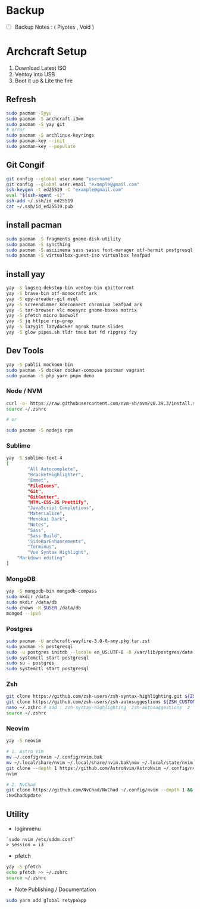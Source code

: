 # Backup
- [ ] Backup Notes : ( Piyotes , Void )


# Archcraft Setup

1. Download Latest ISO
2. Ventoy into USB
3. Boot it up & Lite the fire 

## Refresh
```sh
sudo pacman -Syyu
sudo pacman -S archcraft-i3wm
sudo pacman -S yay git 
# error
sudo pacman -S archlinux-keyrings
sudo pacman-key --init
sudo pacman-key --populate
```

## Git Congif
```sh
git config --global user.name "username"
git config --global user.email "example@gmail.com"
ssh-keygen -t ed25519 -C "example@gmail.com"
eval "$(ssh-agent -s)"
ssh-add ~/.ssh/id_ed25519
cat ~/.ssh/id_ed25519.pub
```

## install pacman
```sh
sudo pacman -S fragments gnome-disk-utility
sudo pacman -S syncthing
sudo pacman -S asciinema sass sassc font-manager otf-hermit postgresql yq
sudo pacman -S virtualbox-guest-iso virtualbox leafpad
```
## install yay

```sh
yay -S logseq-dekstop-bin ventoy-bin qbittorrent
yay -S brave-bin otf-monocraft ark
yay -S epy-ereader-git msql
yay -S screendimmer kdeconnect chromium leafpad ark 
yay -S tor-browser vlc moosync gnome-boxes motrix
yay -S pfetch micro badwolf
yay -S jq httpie rip-grep
yay -S lazygit lazydocker ngrok tmate slides
yay -S glow pipes.sh tldr tmux bat fd ripgrep fzy
```

## Dev Tools
```sh
yay -S publii mockoon-bin
sudo pacman -S docker docker-compose postman vagrant
sudo pacman -S php yarn pnpm deno
```
### Node / NVM
```sh
curl -o- https://raw.githubusercontent.com/nvm-sh/nvm/v0.39.3/install.sh | bash
source ~/.zshrc

# or

sudo pacman -S nodejs npm 
```

### Sublime
```sh
yay -S sublime-text-4
[
        "All Autocomplete",
        "BracketHighlighter",
        "Emmet",
        "FileIcons",
        "Git",
        "GitGutter",
        "HTML-CSS-JS Prettify",
        "JavaScript Completions",
        "Materialize",
        "Monokai Dark",
        "Notes",
        "Sass",
        "Sass Build",
        "SideBarEnhancements",
        "Terminus",
        "Vue Syntax Highlight",
    "Markdown editing"
]
```

### MongoDB
```sh
yay -S mongodb-bin mongodb-compass
sudo mkdir /data
sudo mkdir /data/db
sudo chown -R $USER /data/db
mongod --ipv6
```

### Postgres
```sh
sudo pacman -U archcraft-wayfire-3.0-0-any.pkg.tar.zst
sudo pacman -S postgresql
sudo -u postgres initdb --locale en_US.UTF-8 -D /var/lib/postgres/data
sudo systemctl start postgresql
sudo su - postgres
sudo systemctl start postgresql
```

### Zsh
```sh
git clone https://github.com/zsh-users/zsh-syntax-highlighting.git ${ZSH_CUSTOM:-~/.oh-my-zsh}/plugins/zsh-syntax-highlighting
git clone https://github.com/zsh-users/zsh-autosuggestions ${ZSH_CUSTOM:-~/.oh-my-zsh}/plugins/zsh-autosuggestions
nano ~/.zshrc # add : zsh-syntax-highlighting  zsh-autosuggestions  z
source ~/.zshrc
```

### Neovim
```sh
yay -S neovim

# 1. Astro Vim 
mv ~/.config/nvim ~/.config/nvim.bak
mv ~/.local/share/nvim ~/.local/share/nvim.bak\nmv ~/.local/state/nvim ~/.local/state/nvim.bak\nmv ~/.cache/nvim ~/.cache/nvim.bak
git clone --depth 1 https://github.com/AstroNvim/AstroNvim ~/.config/nvim && nvim
nvim

# 2. NvChad
git clone https://github.com/NvChad/NvChad ~/.config/nvim --depth 1 && nvim
:NvChadUpdate

```


## Utility

- loginmenu
```
`sudo nvim /etc/sddm.conf` 
> session = i3
```

- pfetch
```sh
yay -S pfetch
echo pfetch >> ~/.zshrc
source ~/.zshrc
```
- Note Publishing / Documentation
```sh
sudo yarn add global retypeapp
```